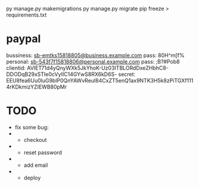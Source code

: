 py manage.py makemigrations
py manage.py migrate
pip freeze > requirements.txt


# paypal 

bussiness: sb-emtks15818805@business.example.com
pass: 80H^m[f%
personal: sb-543f7f15818806@personal.example.com
pass: ;B?#Pob8
clientid: AVIET71d4yQnyWXk5JkYhoK-Uz03ITBLORdDxeZHbhC8-DDODqB29xSTIe0cVyIIC14GYwS8RX6kD6S-
secret: EEU8fea6Uu0luG9blP0QnYAWvReuI84CxZT5enQ1ax9NTK3H5k8zPiTGXf1114rKDkmizYZIEWB80pMr


# TODO
- fix some bug: 
- - checkout
- - reset password
- - add email 
- - deploy 